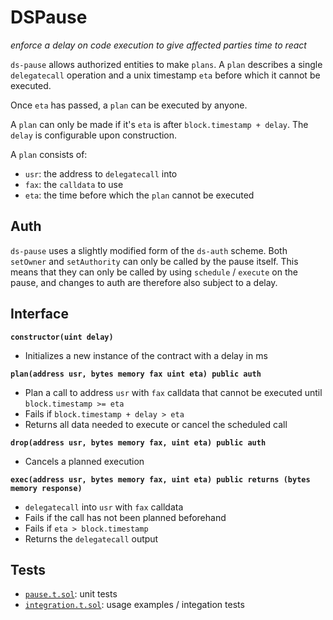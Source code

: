 # DSPause

_enforce a delay on code execution to give affected parties time to react_

`ds-pause` allows authorized entities to make `plans`. A `plan` describes a single `delegatecall`
operation and a unix timestamp `eta` before which it cannot be executed.

Once `eta` has passed, a `plan` can be executed by anyone.

A `plan` can only be made if it's `eta` is after `block.timestamp + delay`. The `delay` is
configurable upon construction.

A `plan` consists of:

- `usr`: the address to `delegatecall` into
- `fax`: the `calldata` to use
- `eta`: the time before which the `plan` cannot be executed

## Auth

`ds-pause` uses a slightly modified form of the `ds-auth` scheme. Both `setOwner` and `setAuthority`
can only be called by the pause itself. This means that they can only be called by using `schedule` /
`execute` on the pause, and changes to auth are therefore also subject to a delay.

## Interface

**`constructor(uint delay)`**

- Initializes a new instance of the contract with a delay in ms

**`plan(address usr, bytes memory fax uint eta) public auth`**

- Plan a call to address `usr` with `fax` calldata that cannot be executed until `block.timestamp >=
  eta`
- Fails if `block.timestamp + delay > eta`
- Returns all data needed to execute or cancel the scheduled call

**`drop(address usr, bytes memory fax, uint eta) public auth`**

- Cancels a planned execution

**`exec(address usr, bytes memory fax, uint eta) public returns (bytes memory response)`**

- `delegatecall` into `usr` with `fax` calldata
- Fails if the call has not been planned beforehand
- Fails if `eta > block.timestamp`
- Returns the `delegatecall` output

## Tests

- [`pause.t.sol`](./pause.t.sol): unit tests
- [`integration.t.sol`](./integration.t.sol): usage examples / integation tests

